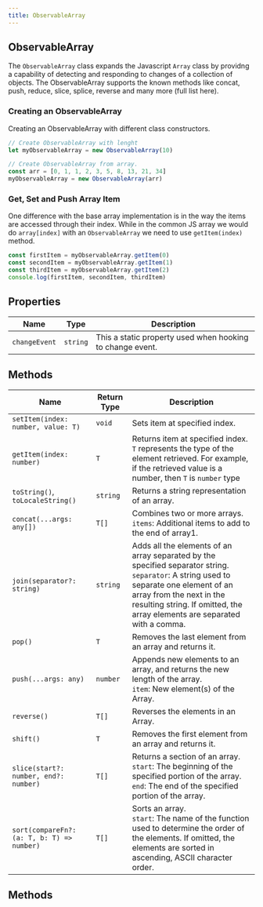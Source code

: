 ```yaml
---
title: ObservableArray
---
```


## ObservableArray

The `ObservableArray` class expands the Javascript `Array` class by providng a capability of detecting and responding to changes of a collection of objects. The ObservableArray supports the known methods like concat, push, reduce, slice, splice, reverse and many more (full list here).

### Creating an ObservableArray

Creating an ObservableArray with different class constructors.

```ts
// Create ObservableArray with lenght
let myObservableArray = new ObservableArray(10)

// Create ObservableArray from array.
const arr = [0, 1, 1, 2, 3, 5, 8, 13, 21, 34]
myObservableArray = new ObservableArray(arr)
```

### Get, Set and Push Array Item

One difference with the base array implementation is in the way the items are accessed through their index. While in the common JS array we would do `array[index]` with an `ObservableArray` we need to use `getItem(index)` method.

```ts
const firstItem = myObservableArray.getItem(0)
const secondItem = myObservableArray.getItem(1)
const thirdItem = myObservableArray.getItem(2)
console.log(firstItem, secondItem, thirdItem)
```

## Properties

| Name          | Type     | Description                                               |
| ------------- | -------- | --------------------------------------------------------- |
| `changeEvent` | `string` | This a static property used when hooking to change event. |

## Methods

| Name                                       | Return Type | Description                                                                                                                                                                                                                                        |
| ------------------------------------------ | ----------- | -------------------------------------------------------------------------------------------------------------------------------------------------------------------------------------------------------------------------------------------------- |
| `setItem(index: number, value: T)`         | `void`      | Sets item at specified index.                                                                                                                                                                                                                      |
| `getItem(index: number)`                   | `T`         | Returns item at specified index. `T` represents the type of the element retrieved. For example, if the retrieved value is a number, then `T` is `number` type                                                                                      |
| `toString()`, `toLocaleString()`           | `string`    | Returns a string representation of an array.                                                                                                                                                                                                       |
| `concat(...args: any[])`                   | `T[]`       | Combines two or more arrays. <br> `items`: Additional items to add to the end of array1.                                                                                                                                                           |
| `join(separator?: string)`                 | `string`    | Adds all the elements of an array separated by the specified separator string.<br>`separator`: A string used to separate one element of an array from the next in the resulting string. If omitted, the array elements are separated with a comma. |
| `pop()`                                    | `T`         | Removes the last element from an array and returns it.                                                                                                                                                                                             |
| `push(...args: any)`                       | `number`    | Appends new elements to an array, and returns the new length of the array.<br>`item`: New element(s) of the Array.                                                                                                                                 |
| `reverse()`                                | `T[]`       | Reverses the elements in an Array.                                                                                                                                                                                                                 |
| `shift()`                                  | `T`         | Removes the first element from an array and returns it.                                                                                                                                                                                            |
| `slice(start?: number, end?: number)`      | `T[]`       | Returns a section of an array. <br>`start`: The beginning of the specified portion of the array.<br>`end`: The end of the specified portion of the array.                                                                                          |
| `sort(compareFn?: (a: T, b: T) => number)` | `T[]`       | Sorts an array. <br>`start`: The name of the function used to determine the order of the elements. If omitted, the elements are sorted in ascending, ASCII character order.                                                                        |

## Methods
